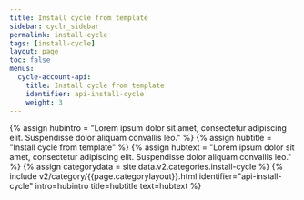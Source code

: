 ```yaml
---
title: Install cycle from template
sidebar: cyclr_sidebar
permalink: install-cycle
tags: [install-cycle]
layout: page
toc: false
menus:
  cycle-account-api:
    title: Install cycle from template
    identifier: api-install-cycle
    weight: 3
---
```

{% assign hubintro = "Lorem ipsum dolor sit amet, consectetur adipiscing elit. Suspendisse dolor aliquam convallis leo." %}
{% assign hubtitle = "Install cycle from template" %}
{% assign hubtext = "Lorem ipsum dolor sit amet, consectetur adipiscing elit. Suspendisse dolor aliquam convallis leo." %}
{% assign categorydata = site.data.v2.categories.install-cycle %}
{% include v2/category/{{page.categorylayout}}.html identifier="api-install-cycle" intro=hubintro title=hubtitle text=hubtext %}
